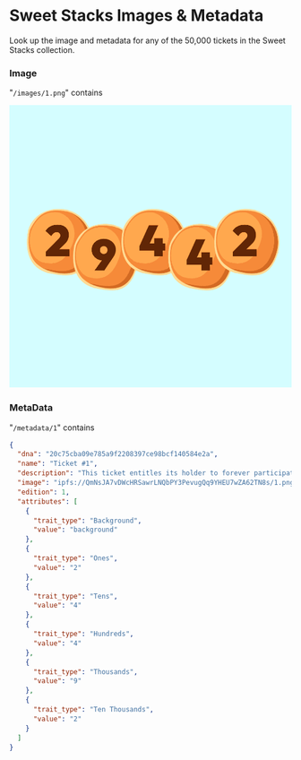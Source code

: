 # Sweet Stacks Images & Metadata

Look up the image and metadata for any of the 50,000 tickets in the Sweet Stacks collection.

### Image

"`/images/1.png`" contains

![](/images/1.png)


### MetaData

"`/metadata/1`" contains

```json
{
  "dna": "20c75cba09e785a9f2208397ce98bcf140584e2a",
  "name": "Ticket #1",
  "description": "This ticket entitles its holder to forever participate in the Sweet Stacks lottery.",
  "image": "ipfs://QmNsJA7vDWcHRSawrLNQbPY3PevugQq9YHEU7wZA62TN8s/1.png",
  "edition": 1,
  "attributes": [
    {
      "trait_type": "Background",
      "value": "background"
    },
    {
      "trait_type": "Ones",
      "value": "2"
    },
    {
      "trait_type": "Tens",
      "value": "4"
    },
    {
      "trait_type": "Hundreds",
      "value": "4"
    },
    {
      "trait_type": "Thousands",
      "value": "9"
    },
    {
      "trait_type": "Ten Thousands",
      "value": "2"
    }
  ]
}
```